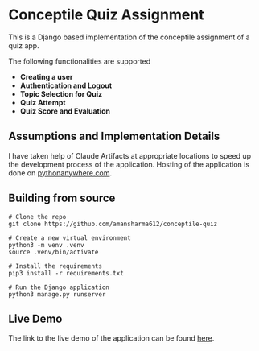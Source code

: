# Conceptile Quiz Assignment
This is a Django based implementation of the conceptile assignment of a quiz app.

The following functionalities are supported

- **Creating a user**
- **Authentication and Logout**
- **Topic Selection for Quiz**
- **Quiz Attempt**
- **Quiz Score and Evaluation**

## Assumptions and Implementation Details

I have taken help of Claude Artifacts at appropriate locations to speed up the development process of the application. Hosting of the application is done on [pythonanywhere.com](https://pythonanywhere.com).

## Building from source

```
# Clone the repo
git clone https://github.com/amansharma612/conceptile-quiz

# Create a new virtual environment
python3 -m venv .venv
source .venv/bin/activate

# Install the requirements
pip3 install -r requirements.txt

# Run the Django application
python3 manage.py runserver
```

## Live Demo
The link to the live demo of the application can be found [here](https://aman612.pythonanywhere.com).

